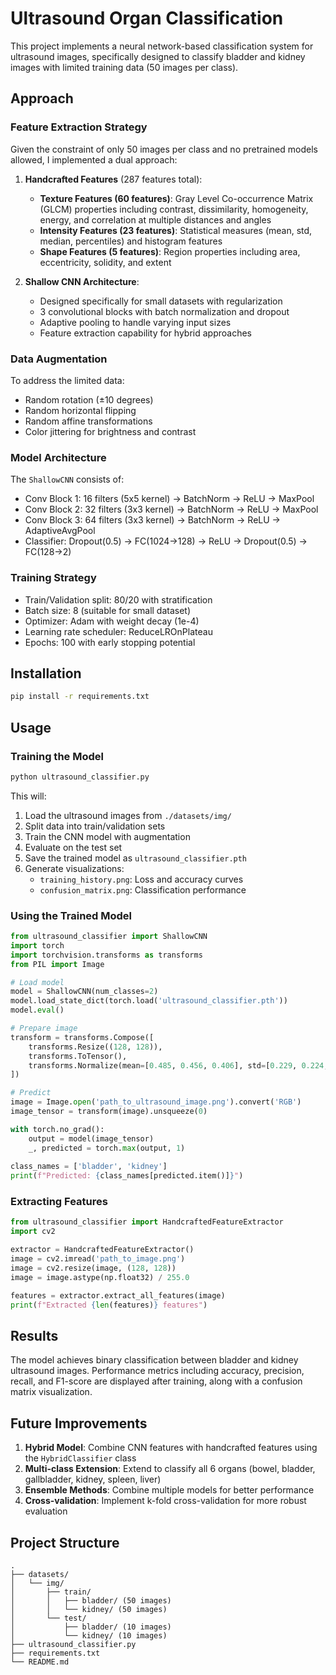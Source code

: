 # Ultrasound Organ Classification

This project implements a neural network-based classification system for ultrasound images, specifically designed to classify bladder and kidney images with limited training data (50 images per class).

## Approach

### Feature Extraction Strategy

Given the constraint of only 50 images per class and no pretrained models allowed, I implemented a dual approach:

1. **Handcrafted Features** (287 features total):
   - **Texture Features (60 features)**: Gray Level Co-occurrence Matrix (GLCM) properties including contrast, dissimilarity, homogeneity, energy, and correlation at multiple distances and angles
   - **Intensity Features (23 features)**: Statistical measures (mean, std, median, percentiles) and histogram features
   - **Shape Features (5 features)**: Region properties including area, eccentricity, solidity, and extent

2. **Shallow CNN Architecture**:
   - Designed specifically for small datasets with regularization
   - 3 convolutional blocks with batch normalization and dropout
   - Adaptive pooling to handle varying input sizes
   - Feature extraction capability for hybrid approaches

### Data Augmentation

To address the limited data:
- Random rotation (±10 degrees)
- Random horizontal flipping
- Random affine transformations
- Color jittering for brightness and contrast

### Model Architecture

The `ShallowCNN` consists of:
- Conv Block 1: 16 filters (5x5 kernel) → BatchNorm → ReLU → MaxPool
- Conv Block 2: 32 filters (3x3 kernel) → BatchNorm → ReLU → MaxPool
- Conv Block 3: 64 filters (3x3 kernel) → BatchNorm → ReLU → AdaptiveAvgPool
- Classifier: Dropout(0.5) → FC(1024→128) → ReLU → Dropout(0.5) → FC(128→2)

### Training Strategy

- Train/Validation split: 80/20 with stratification
- Batch size: 8 (suitable for small dataset)
- Optimizer: Adam with weight decay (1e-4)
- Learning rate scheduler: ReduceLROnPlateau
- Epochs: 100 with early stopping potential

## Installation

```bash
pip install -r requirements.txt
```

## Usage

### Training the Model

```bash
python ultrasound_classifier.py
```

This will:
1. Load the ultrasound images from `./datasets/img/`
2. Split data into train/validation sets
3. Train the CNN model with augmentation
4. Evaluate on the test set
5. Save the trained model as `ultrasound_classifier.pth`
6. Generate visualizations:
   - `training_history.png`: Loss and accuracy curves
   - `confusion_matrix.png`: Classification performance

### Using the Trained Model

```python
from ultrasound_classifier import ShallowCNN
import torch
import torchvision.transforms as transforms
from PIL import Image

# Load model
model = ShallowCNN(num_classes=2)
model.load_state_dict(torch.load('ultrasound_classifier.pth'))
model.eval()

# Prepare image
transform = transforms.Compose([
    transforms.Resize((128, 128)),
    transforms.ToTensor(),
    transforms.Normalize(mean=[0.485, 0.456, 0.406], std=[0.229, 0.224, 0.225])
])

# Predict
image = Image.open('path_to_ultrasound_image.png').convert('RGB')
image_tensor = transform(image).unsqueeze(0)

with torch.no_grad():
    output = model(image_tensor)
    _, predicted = torch.max(output, 1)
    
class_names = ['bladder', 'kidney']
print(f"Predicted: {class_names[predicted.item()]}")
```

### Extracting Features

```python
from ultrasound_classifier import HandcraftedFeatureExtractor
import cv2

extractor = HandcraftedFeatureExtractor()
image = cv2.imread('path_to_image.png')
image = cv2.resize(image, (128, 128))
image = image.astype(np.float32) / 255.0

features = extractor.extract_all_features(image)
print(f"Extracted {len(features)} features")
```

## Results

The model achieves binary classification between bladder and kidney ultrasound images. Performance metrics including accuracy, precision, recall, and F1-score are displayed after training, along with a confusion matrix visualization.

## Future Improvements

1. **Hybrid Model**: Combine CNN features with handcrafted features using the `HybridClassifier` class
2. **Multi-class Extension**: Extend to classify all 6 organs (bowel, bladder, gallbladder, kidney, spleen, liver)
3. **Ensemble Methods**: Combine multiple models for better performance
4. **Cross-validation**: Implement k-fold cross-validation for more robust evaluation

## Project Structure

```
.
├── datasets/
│   └── img/
│       ├── train/
│       │   ├── bladder/ (50 images)
│       │   └── kidney/ (50 images)
│       └── test/
│           ├── bladder/ (10 images)
│           └── kidney/ (10 images)
├── ultrasound_classifier.py
├── requirements.txt
└── README.md
```

